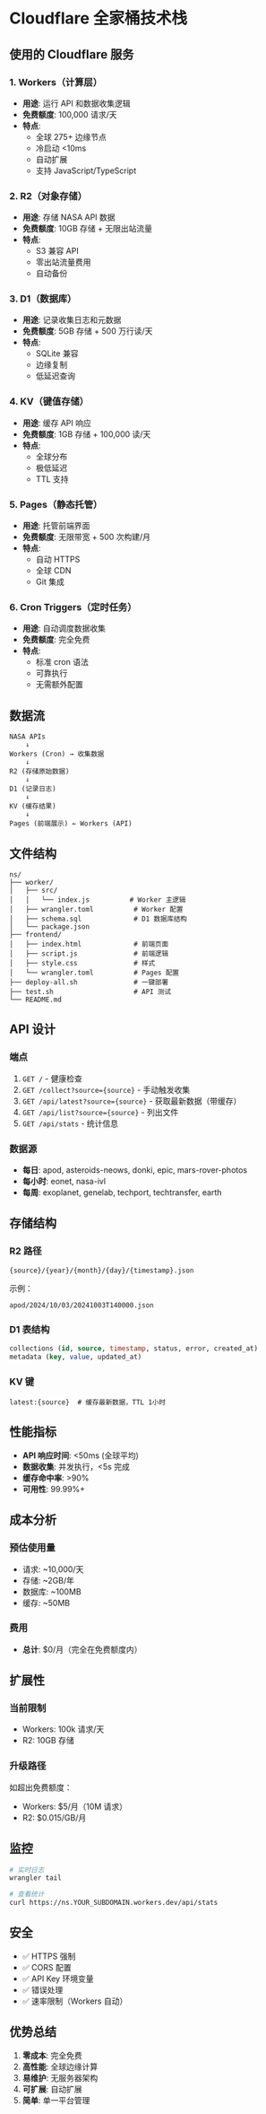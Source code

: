 # Cloudflare 全家桶技术栈

## 使用的 Cloudflare 服务

### 1. Workers（计算层）
- **用途**: 运行 API 和数据收集逻辑
- **免费额度**: 100,000 请求/天
- **特点**: 
  - 全球 275+ 边缘节点
  - 冷启动 <10ms
  - 自动扩展
  - 支持 JavaScript/TypeScript

### 2. R2（对象存储）
- **用途**: 存储 NASA API 数据
- **免费额度**: 10GB 存储 + 无限出站流量
- **特点**:
  - S3 兼容 API
  - 零出站流量费用
  - 自动备份

### 3. D1（数据库）
- **用途**: 记录收集日志和元数据
- **免费额度**: 5GB 存储 + 500 万行读/天
- **特点**:
  - SQLite 兼容
  - 边缘复制
  - 低延迟查询

### 4. KV（键值存储）
- **用途**: 缓存 API 响应
- **免费额度**: 1GB 存储 + 100,000 读/天
- **特点**:
  - 全球分布
  - 极低延迟
  - TTL 支持

### 5. Pages（静态托管）
- **用途**: 托管前端界面
- **免费额度**: 无限带宽 + 500 次构建/月
- **特点**:
  - 自动 HTTPS
  - 全球 CDN
  - Git 集成

### 6. Cron Triggers（定时任务）
- **用途**: 自动调度数据收集
- **免费额度**: 完全免费
- **特点**:
  - 标准 cron 语法
  - 可靠执行
  - 无需额外配置

## 数据流

```
NASA APIs
    ↓
Workers (Cron) → 收集数据
    ↓
R2 (存储原始数据)
    ↓
D1 (记录日志)
    ↓
KV (缓存结果)
    ↓
Pages (前端展示) ← Workers (API)
```

## 文件结构

```
ns/
├── worker/
│   ├── src/
│   │   └── index.js          # Worker 主逻辑
│   ├── wrangler.toml          # Worker 配置
│   ├── schema.sql             # D1 数据库结构
│   └── package.json
├── frontend/
│   ├── index.html             # 前端页面
│   ├── script.js              # 前端逻辑
│   ├── style.css              # 样式
│   └── wrangler.toml          # Pages 配置
├── deploy-all.sh              # 一键部署
├── test.sh                    # API 测试
└── README.md
```

## API 设计

### 端点

1. `GET /` - 健康检查
2. `GET /collect?source={source}` - 手动触发收集
3. `GET /api/latest?source={source}` - 获取最新数据（带缓存）
4. `GET /api/list?source={source}` - 列出文件
5. `GET /api/stats` - 统计信息

### 数据源

- **每日**: apod, asteroids-neows, donki, epic, mars-rover-photos
- **每小时**: eonet, nasa-ivl
- **每周**: exoplanet, genelab, techport, techtransfer, earth

## 存储结构

### R2 路径
```
{source}/{year}/{month}/{day}/{timestamp}.json
```

示例：
```
apod/2024/10/03/20241003T140000.json
```

### D1 表结构
```sql
collections (id, source, timestamp, status, error, created_at)
metadata (key, value, updated_at)
```

### KV 键
```
latest:{source}  # 缓存最新数据，TTL 1小时
```

## 性能指标

- **API 响应时间**: <50ms (全球平均)
- **数据收集**: 并发执行，<5s 完成
- **缓存命中率**: >90%
- **可用性**: 99.99%+

## 成本分析

### 预估使用量
- 请求: ~10,000/天
- 存储: ~2GB/年
- 数据库: ~100MB
- 缓存: ~50MB

### 费用
- **总计**: $0/月（完全在免费额度内）

## 扩展性

### 当前限制
- Workers: 100k 请求/天
- R2: 10GB 存储

### 升级路径
如超出免费额度：
- Workers: $5/月（10M 请求）
- R2: $0.015/GB/月

## 监控

```bash
# 实时日志
wrangler tail

# 查看统计
curl https://ns.YOUR_SUBDOMAIN.workers.dev/api/stats
```

## 安全

- ✅ HTTPS 强制
- ✅ CORS 配置
- ✅ API Key 环境变量
- ✅ 错误处理
- ✅ 速率限制（Workers 自动）

## 优势总结

1. **零成本**: 完全免费
2. **高性能**: 全球边缘计算
3. **易维护**: 无服务器架构
4. **可扩展**: 自动扩展
5. **简单**: 单一平台管理
